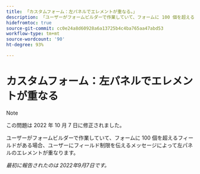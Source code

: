 ```yaml
---
title: 「カスタムフォーム：左パネルでエレメントが重なる。」
description: 「ユーザーがフォームビルダーで作業していて、フォームに 100 個を超えるフィールドがある場合、ユーザーにフィールド制限を伝えるメッセージによって左パネルのエレメントが重なります。
hidefromtoc: true
source-git-commit: cc0e24a8d60928a6a13725b4c4ba765aa47abd53
workflow-type: tm+mt
source-wordcount: '90'
ht-degree: 93%

---
```



# カスタムフォーム：左パネルでエレメントが重なる

>[!NOTE]
>
>この問題は 2022 年 10 月 7 日に修正されました。

ユーザーがフォームビルダーで作業していて、フォームに 100 個を超えるフィールドがある場合、ユーザーにフィールド制限を伝えるメッセージによって左パネルのエレメントが重なります。

_最初に報告されたのは 2022年9月7日です。_

